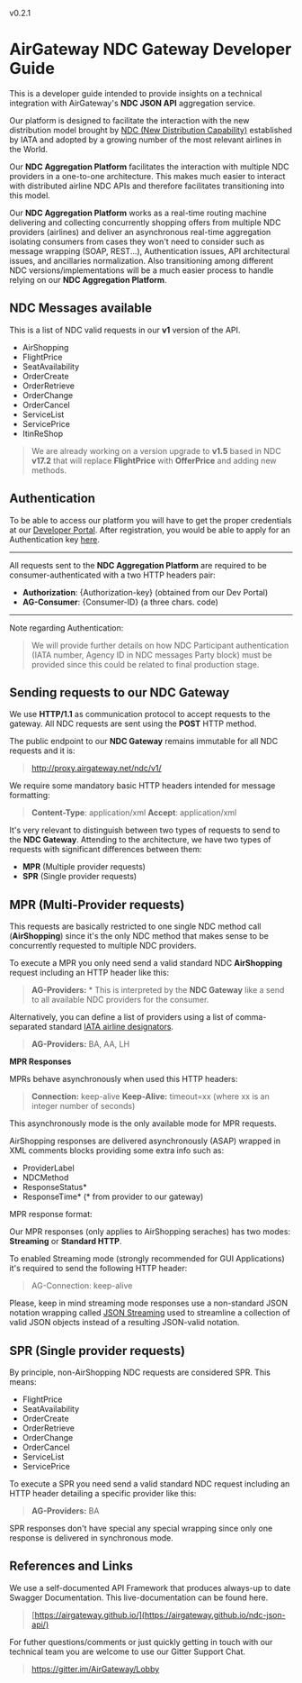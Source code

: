 v0.2.1

AirGateway NDC Gateway Developer Guide
====================

This is a developer guide intended to provide insights on a technical integration with AirGateway's **NDC JSON API** aggregation service.

Our platform is designed to facilitate the interaction with the new distribution model brought by [NDC (New Distribution Capability)](http://www.iata.org/whatwedo/airline-distribution/ndc/) established by IATA and adopted by a growing number of the most relevant airlines in the World.

Our **NDC Aggregation Platform** facilitates the interaction with multiple NDC providers in a one-to-one architecture. This makes much easier to interact with distributed airline NDC APIs and therefore facilitates transitioning into this model.

Our **NDC Aggregation Platform** works as a real-time routing machine delivering and collecting concurrently shopping offers from multiple NDC providers (airlines) and deliver an asynchronous real-time aggregation isolating consumers from cases they won't need to consider such as message wrapping (SOAP, REST...), Authentication issues, API architectural issues, and ancillaries normalization.
Also transitioning among different NDC versions/implementations will be a  much easier process to handle relying on our **NDC Aggregation Platform**.


NDC Messages available
----

This is a list of NDC valid requests in our **v1** version of the API.

- AirShopping
- FlightPrice
- SeatAvailability
- OrderCreate
- OrderRetrieve
- OrderChange
- OrderCancel
- ServiceList
- ServicePrice
- ItinReShop


> We are already working on a version upgrade to **v1.5** based in NDC
> **v17.2** that will replace **FlightPrice** with **OfferPrice** and adding
> new methods.

## Authentication

To be able to access our platform you will have to get the proper credentials at our [Developer Portal](https://dev.airgateway.net/). After registration, you would be able to apply for an Authentication key [here](https://dev.airgateway.net/apis/).

----
All requests sent to the **NDC Aggregation Platform**  are required to be consumer-authenticated with a two HTTP headers pair:

- **Authorization**: {Authorization-key} (obtained from our Dev Portal)
- **AG-Consumer**:  {Consumer-ID}  (a three chars. code)
----------

Note regarding Authentication:

> We will provide further details on how NDC Participant authentication
> (IATA number, Agency ID in NDC messages Party block) must be provided
> since this could be related to final production stage.


Sending requests to our NDC Gateway
------------
We use **HTTP/1.1** as communication protocol to accept requests to the gateway. All NDC requests are sent using the **POST** HTTP method.

The public endpoint to our **NDC Gateway** remains immutable for all NDC requests and it is:
> http://proxy.airgateway.net/ndc/v1/

We require some mandatory basic HTTP headers intended for message formatting:
> **Content-Type**: application/xml
> **Accept**: application/xml

It's very relevant to distinguish between two types of requests to send to the **NDC Gateway**. Attending to the architecture, we have two types of requests with significant differences between them:

- **MPR** (Multiple provider requests)
- **SPR** (Single provider requests)


MPR (Multi-Provider requests)
-------------

This requests are basically restricted to one single NDC method call (**AirShopping**) since it's the only NDC method that makes sense to be concurrently requested to multiple NDC providers.

To execute a MPR you only need send a valid standard NDC **AirShopping** request including an HTTP header like this:
> **AG-Providers:** *
This is interpreted by the **NDC Gateway** like a send to all available NDC providers for the consumer.

Alternatively, you can define a list of providers using a list of comma-separated standard [IATA airline designators](https://en.wikipedia.org/wiki/List_of_airline_codes).
> **AG-Providers:** BA, AA, LH

**MPR Responses**
 
MPRs behave asynchronously when used this HTTP headers:
> **Connection:** keep-alive
> **Keep-Alive:** timeout=xx
> (where xx is an integer number of seconds)

This asynchronously mode is the only available mode for MPR requests.

AirShopping responses are delivered asynchronously (ASAP) wrapped  in XML comments blocks providing some extra info such as:

- ProviderLabel
- NDCMethod
- ResponseStatus*
- ResponseTime*
(* from provider to our gateway)


MPR response format:

Our MPR responses (only applies to AirShopping seraches) has two modes: **Streaming** or **Standard HTTP**.

To enabled Streaming mode (strongly recommended for GUI Applications) it's required to send the following HTTP header:

> AG-Connection: keep-alive

Please, keep in mind streaming mode responses use a non-standard JSON notation wrapping called [JSON Streaming](https://en.wikipedia.org/wiki/JSON_streaming) used to streamline a collection of valid JSON objects instead of a resulting JSON-valid notation.  


SPR (Single provider requests)
-------------
By principle, non-AirShopping NDC requests are considered SPR. This means:

- FlightPrice
- SeatAvailability
- OrderCreate
- OrderRetrieve
- OrderChange
- OrderCancel
- ServiceList
- ServicePrice


To execute a SPR you need send a valid standard NDC request including an HTTP header detailing a specific provider like this:
> **AG-Providers:** BA

SPR responses don't have special any special wrapping since only one response is delivered in synchronous mode.

References and Links
-----------
We use a self-documented API Framework that produces always-up to date Swagger Documentation. This live-documentation can be found here.

> [https://airgateway.github.io/](https://airgateway.github.io/ndc-json-api/)

For futher questions/comments or just quickly getting in touch with our technical team you are welcome to use our Gitter Support Chat.

> https://gitter.im/AirGateway/Lobby
